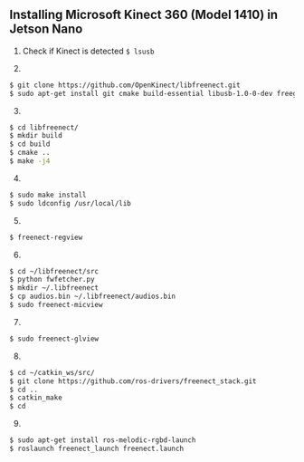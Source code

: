 ## Installing Microsoft Kinect 360 (Model 1410) in Jetson Nano

1. Check if Kinect is detected 
`$ lsusb`

2. 
```bash
$ git clone https://github.com/OpenKinect/libfreenect.git
$ sudo apt-get install git cmake build-essential libusb-1.0-0-dev freeglut3-dev libxmu-dev libxi-dev
```
3.
```bash
$ cd libfreenect/
$ mkdir build
$ cd build
$ cmake ..
$ make -j4
```
4.
```bash
$ sudo make install
$ sudo ldconfig /usr/local/lib
```
5.
```bash
$ freenect-regview
```
6.
```bash
$ cd ~/libfreenect/src
$ python fwfetcher.py
$ mkdir ~/.libfreenect
$ cp audios.bin ~/.libfreenect/audios.bin
$ sudo freenect-micview
```
7.
```bash
$ sudo freenect-glview
```
8.
```bash
$ cd ~/catkin_ws/src/
$ git clone https://github.com/ros-drivers/freenect_stack.git
$ cd ..
$ catkin_make
$ cd
```
9.
```bash
$ sudo apt-get install ros-melodic-rgbd-launch
$ roslaunch freenect_launch freenect.launch
```
